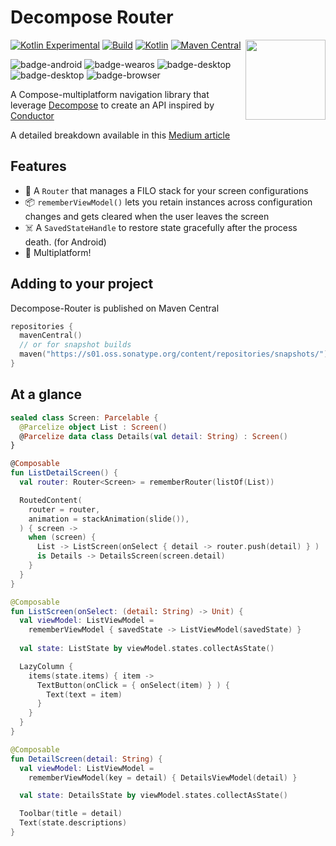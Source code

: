 
# Decompose Router

<picture>
  <source media="(prefers-color-scheme: dark)" srcset="https://user-images.githubusercontent.com/13775137/236108051-73a54cd2-839a-4113-a8c0-25eeaad6b673.svg">
  <source media="(prefers-color-scheme: light)" srcset="https://user-images.githubusercontent.com/13775137/236108679-0ed87db8-fc1e-4f23-bcf7-3c10eeedc82a.svg">
  <img src="https://user-images.githubusercontent.com/13775137/236108679-0ed87db8-fc1e-4f23-bcf7-3c10eeedc82a.svg" height="128" align="right"> 
</picture>

[![Kotlin Experimental](https://kotl.in/badges/experimental.svg)](https://kotlinlang.org/docs/components-stability.html)
[![Build](https://github.com/xxfast/Decompose-Router/actions/workflows/build.yml/badge.svg)](https://github.com/xxfast/Decompose-Router/actions/workflows/build.yml)
[![Kotlin](https://img.shields.io/badge/Kotlin-1.8.21-blue.svg?style=flat&logo=kotlin)](https://kotlinlang.org)
[![Maven Central](https://img.shields.io/maven-central/v/io.github.xxfast/decompose-router?color=blue)](https://search.maven.org/search?q=g:io.github.xxfast)

![badge-android](http://img.shields.io/badge/platform-android-6EDB8D.svg?style=flat)
![badge-wearos](http://img.shields.io/badge/platform-wearos-8ECDA0.svg?style=flat)
![badge-desktop](http://img.shields.io/badge/platform-desktop-4D76CD.svg?style=flat)
![badge-desktop](http://img.shields.io/badge/platform-ios-EAEAEA.svg?style=flat)
![badge-browser](https://img.shields.io/badge/platform-js-F8DB5D.svg?style=flat)

A Compose-multiplatform navigation library that leverage [Decompose](https://github.com/arkivanov/Decompose) to create an API inspired by [Conductor](https://github.com/bluelinelabs/Conductor)

A detailed breakdown available in this [Medium article](https://proandroiddev.com/diy-compose-multiplatform-navigation-with-decompose-94ac8126e6b5)

## Features
- 🚏 A `Router` that manages a FILO stack for your screen configurations
- 📦 `rememberViewModel()` lets you retain instances across configuration changes and gets cleared when the user leaves the screen
- ☠️ A `SavedStateHandle` to restore state gracefully after the process death. (for Android)
- 🚉 Multiplatform!

## Adding to your project

Decompose-Router is published on Maven Central
```kotlin
repositories {
  mavenCentral()
  // or for snapshot builds
  maven("https://s01.oss.sonatype.org/content/repositories/snapshots/")
}
```

## At a glance

```kotlin
sealed class Screen: Parcelable {
  @Parcelize object List : Screen()
  @Parcelize data class Details(val detail: String) : Screen()
}

@Composable
fun ListDetailScreen() {
  val router: Router<Screen> = rememberRouter(listOf(List))

  RoutedContent(
    router = router,
    animation = stackAnimation(slide()),
  ) { screen ->
    when (screen) {
      List -> ListScreen(onSelect { detail -> router.push(detail) } )
      is Details -> DetailsScreen(screen.detail)
    }
  }
}

@Composable
fun ListScreen(onSelect: (detail: String) -> Unit) {
  val viewModel: ListViewModel = 
    rememberViewModel { savedState -> ListViewModel(savedState) }
  
  val state: ListState by viewModel.states.collectAsState()

  LazyColumn {
    items(state.items) { item ->
      TextButton(onClick = { onSelect(item) } ) {
        Text(text = item)
      }
    }
  }
}

@Composable
fun DetailScreen(detail: String) {
  val viewModel: ListViewModel = 
    rememberViewModel(key = detail) { DetailsViewModel(detail) }

  val state: DetailsState by viewModel.states.collectAsState()

  Toolbar(title = detail)
  Text(state.descriptions)
}
```
